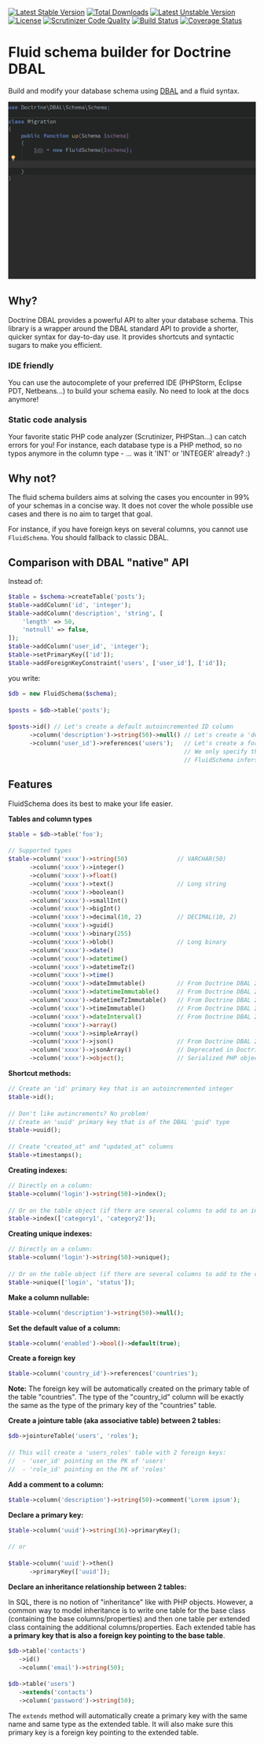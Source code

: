 [![Latest Stable Version](https://poser.pugx.org/thecodingmachine/dbal-fluid-schema-builder/v/stable)](https://packagist.org/packages/thecodingmachine/dbal-fluid-schema-builder)
[![Total Downloads](https://poser.pugx.org/thecodingmachine/dbal-fluid-schema-builder/downloads)](https://packagist.org/packages/thecodingmachine/dbal-fluid-schema-builder)
[![Latest Unstable Version](https://poser.pugx.org/thecodingmachine/dbal-fluid-schema-builder/v/unstable)](https://packagist.org/packages/thecodingmachine/dbal-fluid-schema-builder)
[![License](https://poser.pugx.org/thecodingmachine/dbal-fluid-schema-builder/license)](https://packagist.org/packages/thecodingmachine/dbal-fluid-schema-builder)
[![Scrutinizer Code Quality](https://scrutinizer-ci.com/g/thecodingmachine/dbal-fluid-schema-builder/badges/quality-score.png?b=master)](https://scrutinizer-ci.com/g/thecodingmachine/dbal-fluid-schema-builder/?branch=master)
[![Build Status](https://travis-ci.org/thecodingmachine/dbal-fluid-schema-builder.svg?branch=master)](https://travis-ci.org/thecodingmachine/dbal-fluid-schema-builder)
[![Coverage Status](https://coveralls.io/repos/thecodingmachine/dbal-fluid-schema-builder/badge.svg?branch=master&service=github)](https://coveralls.io/github/thecodingmachine/dbal-fluid-schema-builder?branch=master)

# Fluid schema builder for Doctrine DBAL

Build and modify your database schema using [DBAL](http://docs.doctrine-project.org/projects/doctrine-dbal/en/latest/reference/schema-representation.html) and a fluid syntax.

![Screencast](doc/images/screencast.gif)

## Why?

Doctrine DBAL provides a powerful API to alter your database schema.
This library is a wrapper around the DBAL standard API to provide a shorter, quicker syntax for day-to-day use. It provides shortcuts and syntactic sugars to make you efficient.

### IDE friendly

You can use the autocomplete of your preferred IDE (PHPStorm, Eclipse PDT, Netbeans...) to build your schema easily. No need to look at the docs anymore!

### Static code analysis

Your favorite static PHP code analyzer (Scrutinizer, PHPStan...) can catch errors for you!
For instance, each database type is a PHP method, so no typos anymore in the column type - ... was it 'INT' or 'INTEGER' already? :)

## Why not?

The fluid schema builders aims at solving the cases you encounter in 99% of your schemas in a concise way.
It does not cover the whole possible use cases and there is no aim to target that goal.

For instance, if you have foreign keys on several columns, you cannot use `FluidSchema`. You should fallback to classic DBAL.


## Comparison with DBAL "native" API

Instead of:

```php
$table = $schema->createTable('posts');
$table->addColumn('id', 'integer');
$table->addColumn('description', 'string', [
    'length' => 50,
    'notnull' => false,
]);
$table->addColumn('user_id', 'integer');
$table->setPrimaryKey(['id']);
$table->addForeignKeyConstraint('users', ['user_id'], ['id']);
```

you write:

```php
$db = new FluidSchema($schema);

$posts = $db->table('posts');

$posts->id() // Let's create a default autoincremented ID column
      ->column('description')->string(50)->null() // Let's create a 'description' column
      ->column('user_id')->references('users');   // Let's create a foreign key.
                                                  // We only specify the table name.
                                                  // FluidSchema infers the column type and the "remote" column.
```

## Features

FluidSchema does its best to make your life easier.

**Tables and column types**

```php
$table = $db->table('foo');

// Supported types
$table->column('xxxx')->string(50)              // VARCHAR(50)
      ->column('xxxx')->integer()
      ->column('xxxx')->float()
      ->column('xxxx')->text()                  // Long string
      ->column('xxxx')->boolean()
      ->column('xxxx')->smallInt()
      ->column('xxxx')->bigInt()
      ->column('xxxx')->decimal(10, 2)          // DECIMAL(10, 2)
      ->column('xxxx')->guid()
      ->column('xxxx')->binary(255)
      ->column('xxxx')->blob()                  // Long binary
      ->column('xxxx')->date()
      ->column('xxxx')->datetime()
      ->column('xxxx')->datetimeTz()
      ->column('xxxx')->time()
      ->column('xxxx')->dateImmutable()         // From Doctrine DBAL 2.6+
      ->column('xxxx')->datetimeImmutable()     // From Doctrine DBAL 2.6+
      ->column('xxxx')->datetimeTzImmutable()   // From Doctrine DBAL 2.6+
      ->column('xxxx')->timeImmutable()         // From Doctrine DBAL 2.6+
      ->column('xxxx')->dateInterval()          // From Doctrine DBAL 2.6+
      ->column('xxxx')->array()
      ->column('xxxx')->simpleArray()
      ->column('xxxx')->json()                  // From Doctrine DBAL 2.6+
      ->column('xxxx')->jsonArray()             // Deprecated in Doctrine DBAL 2.6+
      ->column('xxxx')->object();               // Serialized PHP object
```

**Shortcut methods:**

```php
// Create an 'id' primary key that is an autoincremented integer
$table->id();

// Don't like autincrements? No problem!
// Create an 'uuid' primary key that is of the DBAL 'guid' type 
$table->uuid();

// Create "created_at" and "updated_at" columns
$table->timestamps();
```

**Creating indexes:**

```php
// Directly on a column:
$table->column('login')->string(50)->index();

// Or on the table object (if there are several columns to add to an index):
$table->index(['category1', 'category2']);
```

**Creating unique indexes:**

```php
// Directly on a column:
$table->column('login')->string(50)->unique();

// Or on the table object (if there are several columns to add to the constraint):
$table->unique(['login', 'status']);
```

**Make a column nullable:**

```php
$table->column('description')->string(50)->null();
```

**Set the default value of a column:**

```php
$table->column('enabled')->bool()->default(true);
```

**Create a foreign key**

```php
$table->column('country_id')->references('countries');
```

**Note:** The foreign key will be automatically created on the primary table of the table "countries".
The type of the "country_id" column will be exactly the same as the type of the primary key of the "countries" table.

**Create a jointure table (aka associative table) between 2 tables:**

```php
$db->jointureTable('users', 'roles');

// This will create a 'users_roles' table with 2 foreign keys:
//  - 'user_id' pointing on the PK of 'users'
//  - 'role_id' pointing on the PK of 'roles'
```

**Add a comment to a column:**

```php
$table->column('description')->string(50)->comment('Lorem ipsum');
```

**Declare a primary key:**

```php
$table->column('uuid')->string(36)->primaryKey();

// or

$table->column('uuid')->then()
      ->primaryKey(['uuid']);
```

**Declare an inheritance relationship between 2 tables:**

In SQL, there is no notion of "inheritance" like with PHP objects.
However, a common way to model inheritance is to write one table for the base class (containing the base columns/properties) and then one table per extended class containing the additional columns/properties.
Each extended table has **a primary key that is also a foreign key pointing to the base table**.

```php
$db->table('contacts')
   ->id()
   ->column('email')->string(50);

$db->table('users')
   ->extends('contacts')
   ->column('password')->string(50);
```

The `extends` method will automatically create a primary key with the same name and same type as the extended table. It will also make sure this primary key is a foreign key pointing to the extended table.
